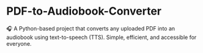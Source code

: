 # PDF-to-Audiobook-Converter
🎧 A Python-based project that converts any uploaded PDF into an audiobook using text-to-speech (TTS). Simple, efficient, and accessible for everyone.
